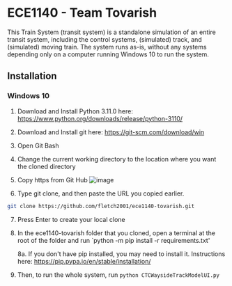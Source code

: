 # ECE1140 - Team Tovarish

This Train System (transit system) is a standalone simulation of an entire transit system, including the control systems, (simulated) track, and (simulated) moving train. The system runs as-is, without any systems depending only on a computer running Windows 10 to run the system.

## Installation

### Windows 10
1. Download and Install Python 3.11.0 here: https://www.python.org/downloads/release/python-3110/
   
2. Download and Install git here: https://git-scm.com/download/win

3. Open Git Bash

4. Change the current working directory to the location where you want the cloned directory

5. Copy https from Git Hub
![image](https://github.com/fletch2001/ece1140-tovarish/assets/105997622/78006012-11b2-4af3-a7ff-81b2f829c98d)

6. Type git clone, and then paste the URL you copied earlier.
```bash
git clone https://github.com/fletch2001/ece1140-tovarish.git
```

7. Press Enter to create your local clone

8. In the ece1140-tovarish folder that you cloned, open a terminal at the root of the folder and run `python -m pip install -r requirements.txt'

   8a. If you don't have pip installed, you may need to install it. Instructions here: https://pip.pypa.io/en/stable/installation/

10. Then, to run the whole system, run `python CTCWaysideTrackModelUI.py`
